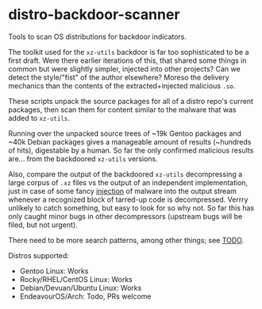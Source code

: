 # distro-backdoor-scanner

Tools to scan OS distributions for backdoor indicators.

The toolkit used for the `xz-utils` backdoor is far too sophisticated
to be a first draft. Were there earlier iterations of this, that
shared some things in common but were slightly simpler, injected into
other projects? Can we detect the style/"fist" of the author
elsewhere? Moreso the delivery mechanics than the contents of the
extracted+injected malicious `.so`.

These scripts unpack the source packages for all of a distro repo's
current packages, then scan them for content similar to the malware
that was added to `xz-utils`.

Running over the unpacked source trees of ~19k Gentoo packages and
~40k Debian packages gives a manageable amount of results (~hundreds
of hits), digestable by a human. So far the only confirmed malicious
results are... from the backdoored `xz-utils` versions.

Also, compare the output of the backdoored `xz-utils` decompressing
a large corpus of `.xz` files vs the output of an independent
implementation, just in case of some fancy
[injection](https://www.cs.cmu.edu/~rdriley/487/papers/Thompson_1984_ReflectionsonTrustingTrust.pdf)
of malware into the output stream whenever a recognized block of
tarred-up code is decompressed. Verrry unlikely to catch something,
but easy to look for so why not. So far this has only caught minor
bugs in other decompressors (upstream bugs will be filed, but not
urgent).

There need to be more search patterns, among other things; see
[TODO](TODO.md).

Distros supported:
- Gentoo Linux: Works
- Rocky/RHEL/CentOS Linux: Works
- Debian/Devuan/Ubuntu Linux: Works
- EndeavourOS/Arch: Todo, PRs welcome
